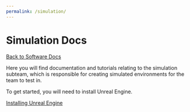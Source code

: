 ```yaml
---
permalink: /simulation/
---
```


# Simulation Docs

[Back to Software Docs](/docs/)

Here you will find documentation and tutorials relating to the simulation subteam, which is responsible for creating simulated environments for the team to test in.

To get started, you will need to install Unreal Engine.

[Installing Unreal Engine](/docs/simulation/install/)

